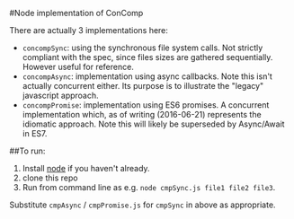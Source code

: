 #Node implementation of ConComp

There are actually 3 implementations here:

* `concompSync`: using the synchronous file system calls.  Not strictly compliant with the spec, since files sizes are gathered sequentially.  However useful for reference.
* `concompAsync`: implementation using async callbacks.  Note this isn't actually concurrent either.  Its purpose is to illustrate the "legacy" javascript approach.
* `concompPromise`: implementation using ES6 promises.  A concurrent implementation which, as of writing (2016-06-21) represents the idiomatic approach.  Note this will likely be superseded by Async/Await in ES7.

##To run:

1. Install [node](https://nodejs.org/en/) if you haven't already.
2. clone this repo
3. Run from command line as e.g. `node cmpSync.js file1 file2 file3`.

Substitute `cmpAsync` / `cmpPromise.js` for `cmpSync` in above as appropriate.


